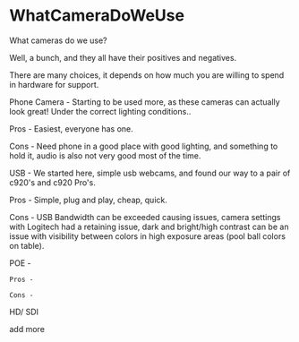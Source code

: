 # WhatCameraDoWeUse
What cameras do we use?


Well, a bunch, and they all have their positives and negatives.

There are many choices, it depends on how much you are willing to spend in hardware for support.

Phone Camera - Starting to be used more, as these cameras can actually look great! Under the correct lighting conditions..

  Pros - Easiest, everyone has one.
  
  Cons - Need phone in a good place with good lighting, and something to hold it, audio is also not very good most of the time.
  

USB -  We started here, simple usb webcams, and found our way to a pair of c920's and c920 Pro's.

  Pros - Simple, plug and play, cheap, quick.
  
  Cons - USB Bandwidth can be exceeded causing issues, camera settings with Logitech had a retaining issue, dark and bright/high
 contrast can be an issue with visibility between colors in high exposure areas (pool ball colors on table).
  
  POE - 
  
    Pros - 
    
    Cons - 
    
    
  HD/ SDI
  
  add more
